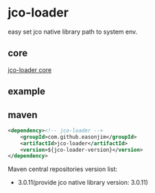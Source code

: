 # jco-loader
easy set jco native library path to system env.

## core
[jco-loader core](./core/README.md)

## example


## maven
```xml
<dependency><!-- jco-loader -->
    <groupId>com.github.easonjim</groupId>
    <artifactId>jco-loader</artifactId>
    <version>${jco-loader-version}</version>
</dependency>
```
Maven central repositories version list:
* 3.0.11(provide jco native library version: 3.0.11)